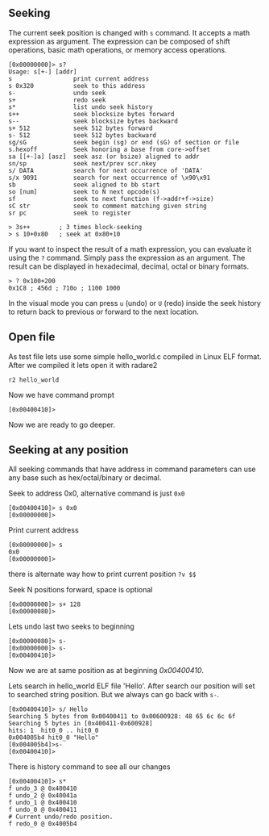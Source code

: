 ## Seeking

The current seek position is changed with `s` command. It accepts a math expression as argument. The expression can be composed of shift operations, basic math operations, or memory access operations.


    [0x00000000]> s?
    Usage: s[+-] [addr]
    s                 print current address
    s 0x320           seek to this address
    s-                undo seek
    s+                redo seek
    s*                list undo seek history
    s++               seek blocksize bytes forward
    s--               seek blocksize bytes backward
    s+ 512            seek 512 bytes forward
    s- 512            seek 512 bytes backward
    sg/sG             seek begin (sg) or end (sG) of section or file
    s.hexoff          Seek honoring a base from core->offset
    sa [[+-]a] [asz]  seek asz (or bsize) aligned to addr
    sn/sp             seek next/prev scr.nkey
    s/ DATA           search for next occurrence of 'DATA'
    s/x 9091          search for next occurrence of \x90\x91
    sb                seek aligned to bb start
    so [num]          seek to N next opcode(s)
    sf                seek to next function (f->addr+f->size)
    sC str            seek to comment matching given string
    sr pc             seek to register

    > 3s++        ; 3 times block-seeking
    > s 10+0x80   ; seek at 0x80+10


If you want to inspect the result of a math expression, you can evaluate it using the `?` command. Simply pass the expression as an argument. The result can be displayed in hexadecimal, decimal, octal or binary formats.

    > ? 0x100+200
    0x1C8 ; 456d ; 710o ; 1100 1000  


In the visual mode you can press `u` (undo) or `U` (redo) inside the seek history to return back to previous or forward to the next location.

## Open file

As test file lets use some simple hello_world.c compiled in Linux ELF format.
After we compiled it lets open it with radare2

    r2 hello_world

Now we have command prompt

    [0x00400410]>

Now we are ready to go deeper. 

## Seeking at any position

All seeking commands that have address in command parameters  can use any base 
such as hex/octal/binary or decimal.

Seek to address 0x0, alternative command is just `0x0`

    [0x00400410]> s 0x0
    [0x00000000]>

Print current address 

    [0x00000000]> s
    0x0
    [0x00000000]>

there is alternate way how to print current position `?v $$`

Seek N positions forward, space is optional

    [0x00000000]> s+ 128
    [0x00000080]>

Lets undo last two seeks to beginning

    [0x00000080]> s-
    [0x00000000]> s-
    [0x00400410]>

Now we are at same position as at beginning _0x00400410_.

Lets search in hello_world ELF file 'Hello'. After search our position will set
to searched string position. But we always can go back with `s-`.

    [0x00400410]> s/ Hello
    Searching 5 bytes from 0x00400411 to 0x00600928: 48 65 6c 6c 6f 
    Searching 5 bytes in [0x400411-0x600928]
    hits: 1  hit0_0 .. hit0_0
    0x004005b4 hit0_0 "Hello"
    [0x004005b4]>s-
    [0x00400410]>

There is history command to see all our changes

    [0x00400410]> s*
    f undo_3 @ 0x400410
    f undo_2 @ 0x40041a
    f undo_1 @ 0x400410
    f undo_0 @ 0x400411
    # Current undo/redo position.
    f redo_0 @ 0x4005b4
